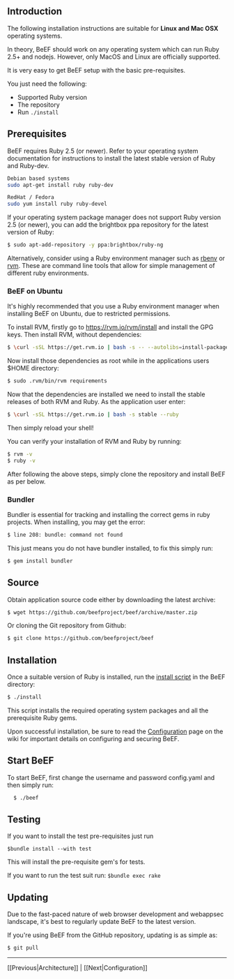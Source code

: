 ## Introduction
The following installation instructions are suitable for **Linux and Mac OSX** operating systems.

In theory, BeEF should work on any operating system which can run Ruby 2.5+ and nodejs. However, only MacOS and Linux are officially supported.

It is very easy to get BeEF setup with the basic pre-requisites.

You just need the following:

* Supported Ruby version
* The repository
* Run 
``
./install
``
## Prerequisites

BeEF requires Ruby 2.5 (or newer). Refer to your operating system documentation
for instructions to install the latest stable version of Ruby and Ruby-dev.

```bash
Debian based systems
sudo apt-get install ruby ruby-dev

RedHat / Fedora
sudo yum install ruby ruby-devel
```

If your operating system package manager does not support Ruby version 2.5 (or newer),
you can add the brightbox ppa repository for the latest version of Ruby:

```bash
$ sudo apt-add-repository -y ppa:brightbox/ruby-ng
```

Alternatively, consider using a Ruby environment manager such as
[rbenv](https://github.com/rbenv/rbenv) or
[rvm](https://rvm.io/rvm/install).
These are command line tools that allow for simple management of different ruby environments.

### BeEF on Ubuntu
It's highly recommended that you use a Ruby environment manager when installing BeEF on Ubuntu, due to restricted permissions.

To install RVM, firstly go to https://rvm.io/rvm/install and install the GPG keys.
Then install RVM, without dependencies:

```bash
$ \curl -sSL https://get.rvm.io | bash -s -- --autolibs=install-packages 
```
Now install those dependencies as root while in the applications users $HOME directory:

```bash
$ sudo .rvm/bin/rvm requirements 
```

Now that the dependencies are installed we need to install the stable releases of both RVM and Ruby. As the application user enter:

```bash
$ \curl -sSL https://get.rvm.io | bash -s stable --ruby
```

Then simply reload your shell!

You can verify your installation of RVM and Ruby by running:

```bash
$ rvm -v
$ ruby -v
```
After following the above steps, simply clone the repository and install BeEF as per below.

### Bundler
Bundler is essential for tracking and installing the correct gems in ruby projects.
When installing, you may get the error:
```bash
$ line 208: bundle: command not found 
```
This just means you do not have bundler installed, to fix this simply run:
```bash
$ gem install bundler
```

## Source

Obtain application source code either by downloading the latest archive:

```bash
$ wget https://github.com/beefproject/beef/archive/master.zip
```

Or cloning the Git repository from Github:

```bash
$ git clone https://github.com/beefproject/beef
```


## Installation

Once a suitable version of Ruby is installed, run the
[install script](https://github.com/beefproject/beef/blob/master/install) in the BeEF directory:

```bash
$ ./install
```

This script installs the required operating system packages and all the
prerequisite Ruby gems.

Upon successful installation, be sure to read the
[Configuration](https://github.com/beefproject/beef/wiki/Configuration)
page on the wiki for important details on configuring and securing BeEF.


## Start BeEF

To start BeEF, first change the username and password config.yaml and then simply run:

```bash
  $ ./beef
```
## Testing

If you want to install the test pre-requisites just run 

``
$bundle install --with test
``

This will install the pre-requisite gem's for tests.

If you want to run the test suit run:
``
$bundle exec rake
``
## Updating

Due to the fast-paced nature of web browser development and webappsec landscape,
it's best to regularly update BeEF to the latest version.

If you're using BeEF from the GitHub repository, updating is as simple as:

```bash
$ git pull
```

***
[[Previous|Architecture]] | [[Next|Configuration]]